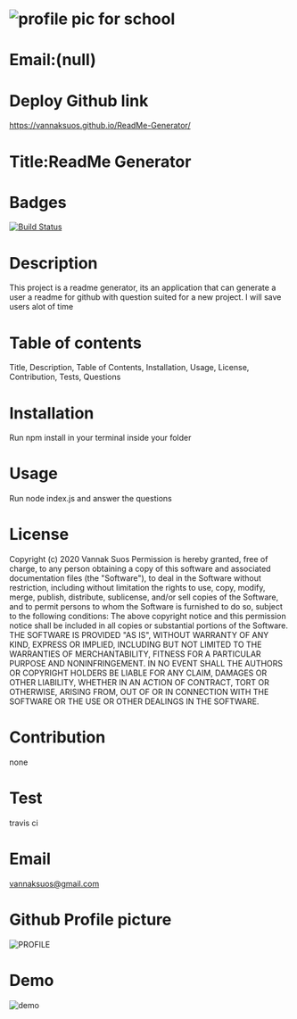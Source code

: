 
# ![profile pic for school](https://avatars1.githubusercontent.com/u/59664686?v=4)

# Email:(null)

# Deploy Github link
https://vannaksuos.github.io/ReadMe-Generator/

# Title:ReadMe Generator

# Badges
 [![Build Status](https://travis-ci.com/vannaksuos/ReadMe-Generator.svg?branch=master)](https://travis-ci.com/vannaksuos/ReadMe-Generator)

# Description
This project is a readme generator, its an application that can generate a user a readme for github with question suited for a new project. I will save users alot of time

# Table of contents
Title, Description, Table of Contents, Installation, Usage, License, Contribution, Tests, Questions

# Installation
Run npm install in your terminal inside your folder

# Usage
Run node index.js and answer the questions

# License
Copyright (c) 2020 Vannak Suos Permission is hereby granted, free of charge, to any person obtaining a copy of this software and associated documentation files (the "Software"), to deal in the Software without restriction, including without limitation the rights to use, copy, modify, merge, publish, distribute, sublicense, and/or sell copies of the Software, and to permit persons to whom the Software is furnished to do so, subject to the following conditions: The above copyright notice and this permission notice shall be included in all copies or substantial portions of the Software. THE SOFTWARE IS PROVIDED "AS IS", WITHOUT WARRANTY OF ANY KIND, EXPRESS OR IMPLIED, INCLUDING BUT NOT LIMITED TO THE WARRANTIES OF MERCHANTABILITY, FITNESS FOR A PARTICULAR PURPOSE AND NONINFRINGEMENT. IN NO EVENT SHALL THE AUTHORS OR COPYRIGHT HOLDERS BE LIABLE FOR ANY CLAIM, DAMAGES OR OTHER LIABILITY, WHETHER IN AN ACTION OF CONTRACT, TORT OR OTHERWISE, ARISING FROM, OUT OF OR IN CONNECTION WITH THE SOFTWARE OR THE USE OR OTHER DEALINGS IN THE SOFTWARE.

# Contribution
none

# Test
travis ci

# Email
vannaksuos@gmail.com

# Github Profile picture
![PROFILE](https://user-images.githubusercontent.com/59664686/78210880-846fb680-7479-11ea-9143-624aac86cba7.PNG)

# Demo
![demo](https://user-images.githubusercontent.com/59664686/78210203-7456d780-7477-11ea-90bb-e693f0721386.gif)

